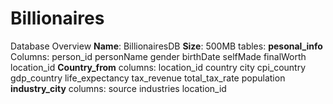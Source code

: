# Billionaires
Database Overview **Name**: BillionairesDB **Size**: 500MB
tables:
  **pesonal_info**
    Columns:
     person_id
     personName
     gender
     birthDate
     selfMade
     finalWorth
     location_id
**Country_from**
  columns:
  location_id
  country
  city
  cpi_country
  gdp_country
  life_expectancy
  tax_revenue
  total_tax_rate
  population
**industry_city**
  columns:
  source
  industries
  location_id
  
